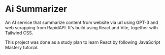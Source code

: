 # Ai Summarizer

An AI service that summarize content from website via url using GPT-3 and web scrapping from RapidAPI. It's build using React and Vite, together with Tailwind CSS.

This project was done as a study plan to learn React by following JavaScript Mastery tutorial.

